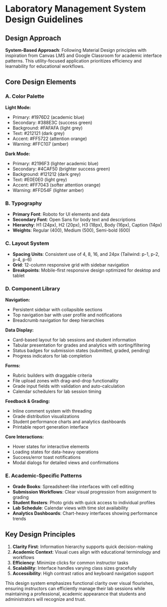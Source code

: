 # Laboratory Management System Design Guidelines

## Design Approach
**System-Based Approach**: Following Material Design principles with inspiration from Canvas LMS and Google Classroom for academic interface patterns. This utility-focused application prioritizes efficiency and learnability for educational workflows.

## Core Design Elements

### A. Color Palette
**Light Mode:**
- Primary: #1976D2 (academic blue)
- Secondary: #388E3C (success green) 
- Background: #FAFAFA (light grey)
- Text: #212121 (dark grey)
- Accent: #FF5722 (attention orange)
- Warning: #FFC107 (amber)

**Dark Mode:**
- Primary: #2196F3 (lighter academic blue)
- Secondary: #4CAF50 (brighter success green)
- Background: #121212 (dark grey)
- Text: #E0E0E0 (light grey)
- Accent: #FF7043 (softer attention orange)
- Warning: #FFD54F (lighter amber)

### B. Typography
- **Primary Font**: Roboto for UI elements and data
- **Secondary Font**: Open Sans for body text and descriptions
- **Hierarchy**: H1 (24px), H2 (20px), H3 (18px), Body (16px), Caption (14px)
- **Weights**: Regular (400), Medium (500), Semi-bold (600)

### C. Layout System
- **Spacing Units**: Consistent use of 4, 8, 16, and 24px (Tailwind: p-1, p-2, p-4, p-6)
- **Grid**: 12-column responsive grid with sidebar navigation
- **Breakpoints**: Mobile-first responsive design optimized for desktop and tablet

### D. Component Library

**Navigation:**
- Persistent sidebar with collapsible sections
- Top navigation bar with user profile and notifications
- Breadcrumb navigation for deep hierarchies

**Data Display:**
- Card-based layout for lab sessions and student information
- Tabular presentation for grades and analytics with sorting/filtering
- Status badges for submission states (submitted, graded, pending)
- Progress indicators for lab completion

**Forms:**
- Rubric builders with draggable criteria
- File upload zones with drag-and-drop functionality
- Grade input fields with validation and auto-calculation
- Calendar schedulers for lab session timing

**Feedback & Grading:**
- Inline comment system with threading
- Grade distribution visualizations
- Student performance charts and analytics dashboards
- Printable report generation interface

**Core Interactions:**
- Hover states for interactive elements
- Loading states for data-heavy operations
- Success/error toast notifications
- Modal dialogs for detailed views and confirmations

### E. Academic-Specific Patterns
- **Grade Books**: Spreadsheet-like interfaces with cell editing
- **Submission Workflows**: Clear visual progression from assignment to grading
- **Student Rosters**: Photo grids with quick access to individual profiles
- **Lab Schedule**: Calendar views with time slot availability
- **Analytics Dashboards**: Chart-heavy interfaces showing performance trends

## Key Design Principles
1. **Clarity First**: Information hierarchy supports quick decision-making
2. **Academic Context**: Visual cues align with educational terminology and workflows
3. **Efficiency**: Minimize clicks for common instructor tasks
4. **Scalability**: Interface handles varying class sizes gracefully
5. **Accessibility**: High contrast ratios and keyboard navigation support

This design system emphasizes functional clarity over visual flourishes, ensuring instructors can efficiently manage their lab sessions while maintaining a professional, academic appearance that students and administrators will recognize and trust.